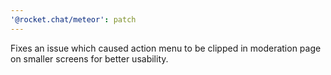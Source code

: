 ```yaml
---
'@rocket.chat/meteor': patch
---
```


Fixes an issue which caused action menu to be clipped in moderation page on smaller screens for better usability.
